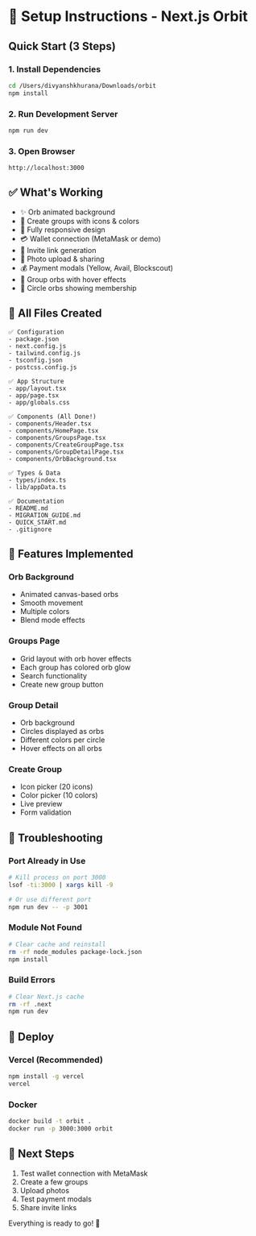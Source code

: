 # 🚀 Setup Instructions - Next.js Orbit

## Quick Start (3 Steps)

### 1. Install Dependencies
```bash
cd /Users/divyanshkhurana/Downloads/orbit
npm install
```

### 2. Run Development Server
```bash
npm run dev
```

### 3. Open Browser
```
http://localhost:3000
```

## ✅ What's Working

- ✨ Orb animated background
- 🎨 Create groups with icons & colors
- 📱 Fully responsive design
- 💳 Wallet connection (MetaMask or demo)
- 📨 Invite link generation
- 📸 Photo upload & sharing
- 💰 Payment modals (Yellow, Avail, Blockscout)
- 🎯 Group orbs with hover effects
- 🔵 Circle orbs showing membership

## 📂 All Files Created

```
✅ Configuration
- package.json
- next.config.js
- tailwind.config.js
- tsconfig.json
- postcss.config.js

✅ App Structure
- app/layout.tsx
- app/page.tsx
- app/globals.css

✅ Components (All Done!)
- components/Header.tsx
- components/HomePage.tsx
- components/GroupsPage.tsx
- components/CreateGroupPage.tsx
- components/GroupDetailPage.tsx
- components/OrbBackground.tsx

✅ Types & Data
- types/index.ts
- lib/appData.ts

✅ Documentation
- README.md
- MIGRATION_GUIDE.md
- QUICK_START.md
- .gitignore
```

## 🎨 Features Implemented

### Orb Background
- Animated canvas-based orbs
- Smooth movement
- Multiple colors
- Blend mode effects

### Groups Page
- Grid layout with orb hover effects
- Each group has colored orb glow
- Search functionality
- Create new group button

### Group Detail
- Orb background
- Circles displayed as orbs
- Different colors per circle
- Hover effects on all orbs

### Create Group
- Icon picker (20 icons)
- Color picker (10 colors)
- Live preview
- Form validation

## 🔧 Troubleshooting

### Port Already in Use
```bash
# Kill process on port 3000
lsof -ti:3000 | xargs kill -9

# Or use different port
npm run dev -- -p 3001
```

### Module Not Found
```bash
# Clear cache and reinstall
rm -rf node_modules package-lock.json
npm install
```

### Build Errors
```bash
# Clear Next.js cache
rm -rf .next
npm run dev
```

## 🚀 Deploy

### Vercel (Recommended)
```bash
npm install -g vercel
vercel
```

### Docker
```bash
docker build -t orbit .
docker run -p 3000:3000 orbit
```

## 📝 Next Steps

1. Test wallet connection with MetaMask
2. Create a few groups
3. Upload photos
4. Test payment modals
5. Share invite links

Everything is ready to go! 🎉
